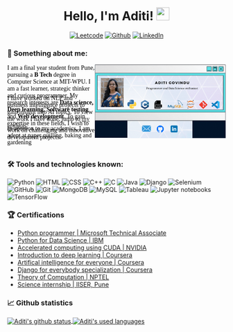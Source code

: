 <div align="center">
   <h1>
Hello, I'm Aditi!  <img src="https://media.giphy.com/media/hvRJCLFzcasrR4ia7z/giphy.gif" width="30" height="30"/>
 </h1>

<p>
<a href= "https://leetcode.com/Aditi_Govindu/" target="_blank"><img alt = "Leetcode" src="https://img.shields.io/badge/leetcode-%230077B5.svg?&style=for-the-badge&logo=leetcode&logoColor=white" /></a>
<a href="https://github.com/aditi-govindu" target="_blank"><img alt = "Github" src="https://img.shields.io/badge/github-%23E4405F.svg?&style=for-the-badge&logo=github&logoColor=white" /></a>
<a href="https://in.linkedin.com/in/aditigovindu" target="_blank"><img alt="LinkedIn" src="https://img.shields.io/badge/linkedin-%230077B5.svg?&style=for-the-badge&logo=linkedin&logoColor=white" /></a>
</p>
  </div>

### 🔭 Something about me:
<img align='right' src="https://github.com/aditi-govindu/aditi-govindu/blob/main/header.gif" width=60% alt="My portfolio" padding="2em">
<p style = "font-family: Times New Roman; color: black; height: 4em;">
I am a final year student from Pune, pursuing a <strong>B Tech</strong> degree in Computer Science at MIT-WPU. I am a fast learner, strategic thinker and curious programmer. My research interests are <strong> Data science, Deep learning, Software testing</strong> and <strong> Web development</strong>.
To gain expertise in these fields, I wish to work on challenging and innovative development projects.
<p style = "font-family: Times New Roman; color: black; height: 4em;">
I have worked on NLP and business intelligence projects to gain insight into AI topics.
To view the work I have done, jump to <a href="https://github.com/aditi-govindu" target="_blank" rel="noopener noreferrer">my projects.</a>
</p>
<p style = "font-family: Times New Roman; color: black; height: 4em;">
In addition to my academics, I am adept at paper quilling, baking and gardening
</p>

### 🛠 Tools and technologies known:
<p>
<img alt="Python" src="https://img.shields.io/badge/python%20-%2314354C.svg?&style=for-the-badge&logo=python&logoColor=white"/>
<img alt="HTML" src="https://img.shields.io/badge/html5%20-%23E34F26.svg?&style=for-the-badge&logo=html5&logoColor=white"/> 
<img alt="CSS" src="https://img.shields.io/badge/css3%20-%231572B6.svg?&style=for-the-badge&logo=css3&logoColor=white"/>
<img alt="C++" src="https://img.shields.io/badge/c++%20-%2300599C.svg?&style=for-the-badge&logo=c%2B%2B&logoColor=white"/>
<img alt="C" src="https://img.shields.io/badge/c%20-%2300599C.svg?&style=for-the-badge&logo=c&logoColor=white"/>
<img alt="Java" src="https://img.shields.io/badge/java%20-%2314354C.svg?&style=for-the-badge&logo=java&logoColor=black"/>
   
<img alt="Django" src="https://img.shields.io/badge/django%20-%23F05033.svg?&style=for-the-badge&logo=django&logoColor=white"/>
<img alt="Selenium" src="https://img.shields.io/badge/selenium%20-%23F05033.svg?&style=for-the-badge&logo=selenium&logoColor=white"/>
<img alt="GitHub" src="https://img.shields.io/badge/github%20-%23121011.svg?&style=for-the-badge&logo=github&logoColor=white"/>
<img alt="Git" src="https://img.shields.io/badge/git%20-%23F05033.svg?&style=for-the-badge&logo=git&logoColor=white"/> 

<img alt="MongoDB" src = "https://img.shields.io/badge/mongodb%20-%23F05033.svg?&style=for-the-badge&logo=mongodb&logoColor=white"/>
<img alt="MySQL" src = "https://img.shields.io/badge/mysql%20-%23F15033.svg?&style=for-the-badge&logo=mysql&logoColor=white" />

<img alt="Tableau" src="https://img.shields.io/badge/tableau%20-%2314354C.svg?&style=for-the-badge&logo=tableau&logoColor=white"/>
<img alt="Jupyter notebooks" src="https://img.shields.io/badge/jupyter%20-%23F05033.svg?&style=for-the-badge&logo=jupyter&logoColor=white"/>
<img alt="TensorFlow" src="https://img.shields.io/badge/tensorflow%20-%2314354C.svg?&style=for-the-badge&logo=tensorflow&logoColor=white"/>
</p>

### 🏆 Certifications
<ul>
  <li><a href="https://www.credly.com/badges/c936d751-1a55-41e0-bcf3-ea0fafb0ef0b/public_url">Python programmer | Microsoft Technical Associate</li>
  <li><a href="https://courses.cognitiveclass.ai/certificates/64c50140cf7143f4ad2f96d6433095b1">Python for Data Science | IBM </li>
  <li><a href="https://courses.nvidia.com/certificates/b81fa9fc3c7c43c8950c4d3e93d34fec/"> Accelerated computing using CUDA | NVIDIA </li>
  <li><a href="https://www.coursera.org/account/accomplishments/verify/FNWWQKL46TAK">Introduction to deep learning | Coursera</a></li>
  <li><a href="https://www.coursera.org/account/accomplishments/verify/TES5KTLD2ZRV">Artifical intelligence for everyone | Coursera</a></li>
  <li><a href="https://coursera.org/verify/specialization/66SHEMMCDYBL">Django for everybody specialization | Coursera</a></li>
  <li><a href="https://nptel.ac.in/noc/Ecertificate/?q=NPTEL21CS83S1412107403060250">Theory of Computation | NPTEL</a></li>
  <li><a href="https://www.theorchidschool.org/Circular/article/1371">Science internship | IISER, Pune </a></li>
</ul>

### 📈 Github statistics
<a href="https://github.com/aditi-govindu/github-readme-stats">
  <img align='center' src="https://github-readme-stats.vercel.app/api?username=aditi-govindu&theme=radical" alt="Aditi's github status">
</a>
<a href="https://github.com/aditi-govindu/github-readme-stats">
  <img img align='center' src ="https://github-readme-stats.vercel.app/api/top-langs/?username=aditi-govindu&theme=radical" alt = "Aditi's used languages">
</a>
